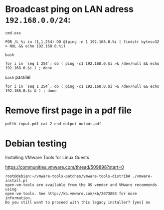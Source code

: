 # Broadcast ping on LAN adress `192.168.0.0/24`:

`cmd.exe`

    FOR /L %i in (1,1,254) DO @(ping -n 1 192.168.0.%i | findstr bytes=32 > NUL && echo 192.168.0.%i)

`bash`

    for i in `seq 1 254`; do ( ping -c1 192.168.0.$i >& /dev/null && echo 192.168.0.$i ) ; done

`bash` parallel

    for i in `seq 1 254`; do ( ping -c1 192.168.0.$i >& /dev/null && echo 192.168.0.$i & ) ; done

# Remove first page in a pdf file

    pdftk input.pdf cat 2-end output output.pdf

# Debian testing

Installing VMware Tools for Linux Guests

https://communities.vmware.com/thread/509898?start=0

~~~
root@debian:~/vmware-tools-patches/vmware-tools-distrib# ./vmware-install.pl 
open-vm-tools are available from the OS vendor and VMware recommends using 
open-vm-tools. See http://kb.vmware.com/kb/2073803 for more information.
Do you still want to proceed with this legacy installer? [yes] no
~~~
